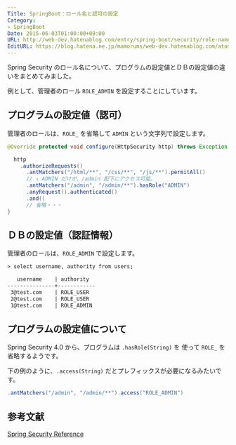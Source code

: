 ```yaml
---
Title: SpringBoot：ロール名と認可の設定
Category:
- SpringBoot
Date: 2015-06-03T01:00:00+09:00
URL: http://web-dev.hatenablog.com/entry/spring-boot/security/role-name
EditURL: https://blog.hatena.ne.jp/mamorums/web-dev.hatenablog.com/atom/entry/10328749687179338700
---
```


Spring Security のロール名について、プログラムの設定値とＤＢの設定値の違いをまとめてみました。

例として、管理者のロール `ROLE_ADMIN` を設定することにしています。


## プログラムの設定値（認可）
管理者のロールは、`ROLE_` を省略して `ADMIN` という文字列で設定します。

```java
@Override protected void configure(HttpSecurity http) throws Exception {

  http
    .authorizeRequests()
      .antMatchers("/html/**", "/css/**", "/js/**").permitAll()
      // ↓ ADMIN だけが、/admin 配下にアクセス可能。
      .antMatchers("/admin", "/admin/**").hasRole("ADMIN")
      .anyRequest().authenticated()
      .and()
      // 省略・・・
}
```

## ＤＢの設定値（認証情報）
管理者のロールは、`ROLE_ADMIN` で設定します。

```txt
> select username, authority from users;

   username    | authority
---------------+------------
 3@test.com    | ROLE_USER
 2@test.com    | ROLE_USER
 1@test.com    | ROLE_ADMIN
```


## プログラムの設定値について
Spring Security 4.0 から、プログラムは `.hasRole(String)` を 使って `ROLE_` を省略するようです。

下の例のように、`.access(String)` だとプレフィックスが必要になるみたいです。

```java
.antMatchers("/admin", "/admin/**").access("ROLE_ADMIN")	
```


## 参考文献
[Spring Security Reference](http://docs.spring.io/spring-security/site/docs/current/reference/htmlsingle/)
